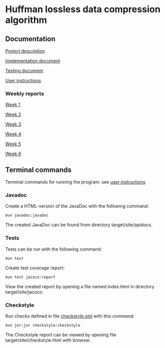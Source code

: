 # Huffman lossless data compression algorithm

## Documentation

[Project description](https://github.com/tsalohei/tiralab-taru/blob/main/documentation/project_description.md)

[Implementation document](https://github.com/tsalohei/tiralab-taru/blob/main/documentation/implementation.md)

[Testing document](https://github.com/tsalohei/tiralab-taru/blob/main/documentation/testing.md)

[User instructions](https://github.com/tsalohei/tiralab-taru/blob/main/documentation/user_instructions.md)

###  Weekly reports

[Week 1](https://github.com/tsalohei/tiralab-taru/blob/main/documentation/weekly_reports/week1.md)

[Week 2](https://github.com/tsalohei/tiralab-taru/blob/main/documentation/weekly_reports/week2.md)

[Week 3](https://github.com/tsalohei/tiralab-taru/blob/main/documentation/weekly_reports/week3.md)

[Week 4](https://github.com/tsalohei/tiralab-taru/blob/main/documentation/weekly_reports/week4.md)

[Week 5](https://github.com/tsalohei/tiralab-taru/blob/main/documentation/weekly_reports/week5.md)

[Week 6](https://github.com/tsalohei/tiralab-taru/blob/main/documentation/weekly_reports/week6.md)

## Terminal commands

Terminal commands for running the program: see [user instructions](https://github.com/tsalohei/tiralab-taru/blob/main/documentation/user_instructions.md)

### Javadoc

Create a HTML-version of the JavaDoc with the following command:

	mvn javadoc:javadoc

The created JavaDoc can be found from directory target/site/apidocs.

### Tests

Tests can be run with the following command:

	mvn test

Create test coverage report:

	mvn test jacoco:report

View the created report by opening a file named index.html in directory target/site/jacoco.

### Checkstyle

Run checks defined in file [checkstyle.xml](https://github.com/tsalohei/tiralab-taru/blob/main/tiralab-taru/checkstyle.xml) with this command:

	mvn jxr:jxr checkstyle:checkstyle

The Checkstyle report can be viewed by opening file target/site/checkstyle.html with browser.

